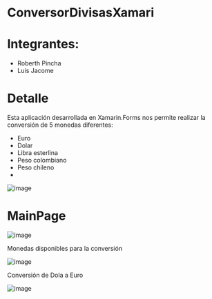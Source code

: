 # ConversorDivisasXamari

# Integrantes:
  - Roberth Pincha
  - Luis Jacome
  
# Detalle

Esta aplicación desarrollada en Xamarin.Forms nos permite realizar la conversión de 5 monedas diferentes:
  - Euro
  - Dolar
  - Libra esterlina
  - Peso colombiano
  - Peso chileno
  -
  ![image](https://user-images.githubusercontent.com/58127103/182954174-760aa0f1-6b18-41fa-8644-e9adb0efe1a7.png)


# MainPage

![image](https://user-images.githubusercontent.com/58127103/182952970-2c534ea5-5183-4980-a2fb-008fedd488f2.png)

Monedas disponibles para la conversión

![image](https://user-images.githubusercontent.com/58127103/182953035-2eb334f4-39c1-429f-bd0c-c9e398201ed1.png)

Conversión de Dola a Euro

![image](https://user-images.githubusercontent.com/58127103/182953139-9e83d5dd-f699-4805-b798-e149dfcc1ff0.png)


